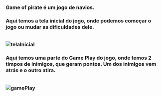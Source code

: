 <h3> Game of pirate é um jogo de navios.

<h3> Aqui temos a tela inicial do jogo, onde podemos começar o jogo ou mudar as dificuldades dele.
<br>
<br>
  
![telaInicial](https://user-images.githubusercontent.com/64815075/222987538-15eb3258-7864-4429-b8ed-677b43e0e08a.png)

<h3>Aqui temos uma parte do Game Play do jogo, onde temos 2 timpos de inimigos, que geram pontos. Um dos inimigos vem atrás e o outro atira.
<br>
<br>  

![gamePlay](https://user-images.githubusercontent.com/64815075/222987747-949c6fff-3553-4abc-862e-787a24ad0c2a.png)
